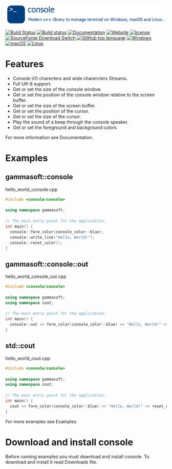 [![Switch](docs/pictures/consoleHeader.png)](README.md)

[![Build Status](https://travis-ci.org/gammasoft71/console.svg?branch=master)](https://travis-ci.org/gammasoft71/console)
[![Build status](https://ci.appveyor.com/api/projects/status/29f73qcp4e205549?svg=true)](https://ci.appveyor.com/project/gammasoft71/console)
[![Documentation](https://codedocs.xyz/gammasoft71/console.svg)](https://codedocs.xyz/gammasoft71/console/)
[![Website](https://img.shields.io/website-up-down-green-red/http/shields.io.svg?label=Switch%20website)](https://gammasoft71.wixsite.com/console)
[![license](https://img.shields.io/github/license/gammasoft71/console.svg)](docs/License.md)
[![SourceForge Download Switch](https://img.shields.io/sourceforge/dt/switchpro.svg)](https://sourceforge.net/projects/console/files/latest/download)
[![GitHub top language](https://img.shields.io/github/languages/top/gammasoft71/console.svg)](README.md)
[![Windows](https://img.shields.io/badge/os-Windows-004080.svg)](README.md)
[![macOS](https://img.shields.io/badge/os-macOS-004080.svg)](README.md)
[![Linux](https://img.shields.io/badge/os-Linux-004080.svg)](README.md)


# Features

* Console I/O charecters and wide charercters Streams.
* Full Utf-8 support.
* Get or set the size of the console window.
* Get or set the position of the console window relative to the screen buffer.
* Get or set the size of the screen buffer.
* Get or set the position of the cursor.
* Get or set the size of the cursor.
* Play the sound of a beep through the console speaker.
* Get or set the foreground and background colors

For more information see Documentation.

# Examples

## gammasoft::console

hello_world_console.cpp

```c++
#include <console/console>

using namespace gammasoft;

// The main entry point for the application.
int main() {
  console::fore_color(console_color::blue);
  console::write_line("Hello, World!");
  console::reset_color();
}

```

## gammasoft::console::out

hello_world_console_out.cpp

```c++
#include <console/console>

using namespace gammasoft;
using namespace cout;

// The main entry point for the application.
int main() {
  console::out << fore_color(console_color::blue) << "Hello, World!" << reset_color() << endl;
}

```

## std::cout

hello_world_cout.cpp

```c++
#include <console/console>

using namespace gammasoft;
using namespace cout;

// The main entry point for the application.
int main() {
  cout << fore_color(console_color::blue) << "Hello, World!" << reset_color() << endl;
}

```

For more examples see Examples

# Download and install console

Before running examples you must download and install console. To download and install it read Downloads file.

